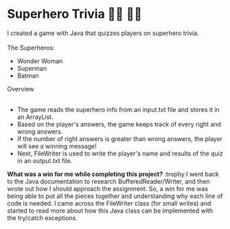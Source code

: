 # Superhero Trivia :superhero_woman: :superhero_man:
I created a game with Java that quizzes players on superhero trivia. <br><br>
The Superheros: 
<ul>
<li>Wonder Woman</li>
<li>Superman</li>
<li>Batman</li>
</ul>
Overview
<br><br>
<ul>
<li>The game reads the superhero info from an input.txt file and stores it in an ArrayList.</li>
<li>Based on the player's answers, the game keeps track of every right and wrong answers.</li>
<li>If the number of right answers is greater than wrong answers, the player will see a winning message!</li>
<li>Next, FileWriter is used to write the player's name and results of the quiz in an output.txt file.</li>
</ul>

<p><strong>What was a win for me while completing this project?</strong> :trophy:I went back to the Java documentation to 
research BufferedReader/Writer, and then wrote out how I should approach the assignment. So, a win for me was being able
to put all the pieces together and understanding why each line of code is needed. I came across the FileWriter class
(for small writes) and started to read more about how this Java class can be implemented with the try/catch exceptions.
</p>
